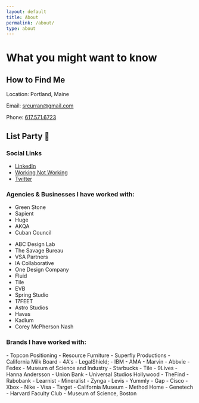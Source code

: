 ```yaml
---
layout: default
title: About
permalink: /about/
type: about
---
```

# What you might want to know

## How to Find Me
Location: Portland, Maine

Email: <a href="mailto:srcurran@gmail.com" class="link">srcurran@gmail.com</a>

Phone: <a href="tel:16175716723" class="link">617.571.6723</a>

 
## List Party 🎉

### Social Links
<div class="inline-list">
<ul>
	<li><a target="_blank" href="https://linkedin.com/in/srcurran">LinkedIn</a></li>
	<li><a target="_blank" href="https://workingnotworking.com/srcurran">Working Not Working</a></li>
	<li><a target="_blank" href="https://twitter.com/srcurran">Twitter</a></li>
</ul>
</div>

### Agencies & Businesses I have worked with:

<div class="inline-list">
<ul class="tier-one">
	<li>Green Stone</li>
	<li>Sapient</li>
	<li>Huge</li>
	<li>AKQA</li>
	<li>Cuban Council</li>
</ul>
<ul>
	<li>ABC Design Lab</li>
	<li>The Savage Bureau</li>
	<li>VSA Partners</li>
	<li>IA Collaborative</li>
	<li>One Design Company</li>
	<li>Fluid</li>
	<li>Tile</li>
	<li>EVB</li>
	<li>Spring Studio</li>
	<li>17FEET</li>
	<li>Astro Studios</li>
	<li>Havas</li>
	<li>Kadium</li>
	<li>Corey McPherson Nash</li>
</ul>
</div>


### Brands I have worked with:
<div class="inline-list">
- Topcon Positioning
- Resource Furniture
- Superfly Productions
- California Milk Board
- 4A's
- LegalShield; 
- IBM
- AMA
- Marvin
- Abbvie
- Fedex
- Museum of Science and Industry
- Starbucks
- Tile
- 9Lives
- Hanna Andersson
- Union Bank
- Universal Studios Hollywood
- TheFind
- Rabobank
- Learnist
- Mineralist
- Zynga
- Levis
- Yummly
- Gap
- Cisco
- Xbox
- Nike 
- Visa
- Target
- California Museum
- Method Home
- Genetech
- Harvard Faculty Club
- Museum of Science, Boston
</div>